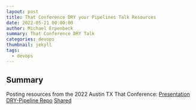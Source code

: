 ```yaml
---
layout: post
title: That Conference DRY your Pipelines Talk Resources
date: 2022-05-21 00:00:00
author: Michael Erpenbeck
summary: That Conference DRY Talk
categories: devops
thumbnail: jekyll
tags:
  - devops
---
```


## Summary

Posting resources from the 2022 Austin TX That Conference:
[Presentation](https://docs.google.com/presentation/d/1pjT3CDgYScUE0905BJ17hcWTrbEZdrOv1mbnNDZq3gc/edit?usp=sharing)
[DRY-Pipeline Repo](https://dev.azure.com/erpenbeck0068/DRY-Pipelines)
[Shared](https://dev.azure.com/erpenbeck0068/Shared)
